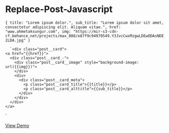 # Replace-Post-Javascript
` {
        title: "Lorem ipsum dolor.",
        sub_title:
          "Lorem ipsum dolor sit amet, consectetur adipiscing elit. Aliquam vitae.",
        href: "www.ahmetaksungur.com",
        img:
          "https://mir-s3-cdn-cf.behance.net/projects/max_808/e87f9c94970549.Y3JvcCwxMzgwLDEwODAsNDE2LDA.jpg"
      } 
      `
      
      `<div class="post__card">
    <a href="{{href}}">
      <div class="post__card_-">
        <div class="post__card__image" style="background-image: url({{img}})">
        </div>
        <div>
          <div class="post__card_meta">
            <p class="post__card_title">{{title}}</p>
            <p class="post__card_alttitle">{{sub_title}}</p>
          </div>
        </div>
      </div>
    </a>
  </div> `
  
  [View Demo](https://codepen.io/ahmetaksungur/pen/WNQEebV)
